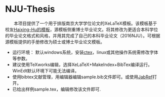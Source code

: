 # NJU-Thesis

　　本项目提供了一个用于排版南京大学学位论文的XeLaTeX模板。该模板基于校友[Haixing-Hu的模板](https://github.com/Haixing-Hu/nju-thesis)，源模板侧重博士毕业论文。将其修改为更适合本科学位的毕业论文格式和风格，并用其完成了自己的本科毕业论文（2016NJU）。可根据源模板提供的手册修改为硕士或博士毕业论文模板。  
  * 运行环境： 默认windows系统，安装[ctex](http://www.ctex.org/CTeXDownload/)，linux或其他操作系统需修改字体等参数。
  * 建议使用TeXworks编辑，选择XeLaTeX+MakeIndex+BibTex编译运行。WinEdt默认环境下可能无法编译。
  * 使用bibtex文献管理，用编辑器编辑sample.bib文件即可。或使用[JabRef](http://www.jabref.org/)打开。
  * 已给出样例sample.tex，编辑修改该文件即可.


